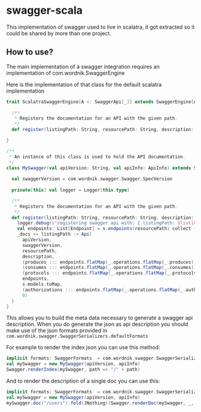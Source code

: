 # swagger-scala

This implementation of swagger used to live in scalatra, it got extracted so it could be shared by more than one project.

## How to use?

The main implementation of a swagger integration requires an implementation of com.wordnik.SwaggerEngine

Here is the implementation of that class for the default scalatra implementation

```scala
trait ScalatraSwaggerEngine[A <: SwaggerApi[_]] extends SwaggerEngine[A] {
  
  /**
   * Registers the documentation for an API with the given path.
   */
  def register(listingPath: String, resourcePath: String, description: Option[String], s: SwaggerSupportSyntax with SwaggerSupportBase, consumes: List[String], produces: List[String], protocols: List[String], authorizations: List[String])

}

/**
 * An instance of this class is used to hold the API documentation.
 */
class MySwagger(val apiVersion: String, val apiInfo: ApiInfo) extends ScalatraSwaggerEngine[Api] {
  
  val swaggerVersion = com.wordnik.swagger.Swagger.SpecVersion
  
  private[this] val logger = Logger[this.type]

  /**
   * Registers the documentation for an API with the given path.
   */
  def register(listingPath: String, resourcePath: String, description: Option[String], s: SwaggerSupportSyntax with SwaggerSupportBase, consumes: List[String], produces: List[String], protocols: List[String], authorizations: List[String]) = {
    logger.debug(s"registering swagger api with: { listingPath: $listingPath, resourcePath: $resourcePath, description: $resourcePath, servlet: ${s.getClass} }")
    val endpoints: List[Endpoint] = s.endpoints(resourcePath) collect { case m: Endpoint => m }
    _docs += listingPath -> Api(
      apiVersion,
      swaggerVersion,
      resourcePath,
      description,
      (produces ::: endpoints.flatMap(_.operations.flatMap(_.produces))).distinct,
      (consumes ::: endpoints.flatMap(_.operations.flatMap(_.consumes))).distinct,
      (protocols ::: endpoints.flatMap(_.operations.flatMap(_.protocols))).distinct,
      endpoints,
      s.models.toMap,
      (authorizations ::: endpoints.flatMap(_.operations.flatMap(_.authorizations))).distinct,
      0)
  }
}
```

This allows you to build the meta data necessary to generate a swagger api description. 
When you do generate the json as api description you should make use of the json formats provided in
`com.wordnik.swagger.SwaggerSerializers.defaultFormats`

For example to render the index json you can use this method: 

```scala
implicit formats: SwaggerFormats  = com.wordnik.swagger.SwaggerSerializers.defaultFormats
val mySwagger = new MySwagger(apiVersion, apiInfo)
Swagger.renderIndex(mySwagger, path => "/" + path)
```

And to render the description of a single doc you can use this:
 
```scala
implicit formats: SwaggerFormats  = com.wordnik.swagger.SwaggerSerializers.defaultFormats
val mySwagger = new MySwagger(apiVersion, apiInfo)
mySwagger.doc("/users").fold(JNothing)(Swagger.renderDoc(mySwagger, _, "/")) 
```

